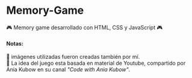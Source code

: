 # Memory-Game
:video_game: Memory game desarrollado con HTML, CSS y JavaScript :video_game:

#### Notas:
 :space_invader: imágenes utilizadas fueron creadas también por mí. <br/>
 :space_invader: La idea del juego esta basada en material de Youtube, compartido por Ania Kubow en su canal *"Code with Ania Kubow"*. <br/>
